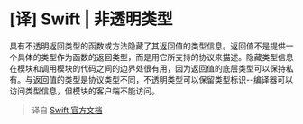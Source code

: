 # [译] Swift | 非透明类型

具有不透明返回类型的函数或方法隐藏了其返回值的类型信息。返回值不是提供一个具体的类型作为函数的返回类型，而是用它所支持的协议来描述。隐藏类型信息在模块和调用模块的代码之间的边界处很有用，因为返回值的底层类型可以保持私有。与返回值的类型是协议类型不同，不透明类型可以保留类型标识--编译器可以访问类型信息，但模块的客户端不能访问。

<!--more-->

> 译自 [Swift 官方文档](https://docs.swift.org/swift-book/LanguageGuide/OpaqueTypes.html)

